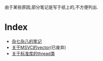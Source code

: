 由于某些原因,部分笔记是写于纸上的,不方便列出.

# Index
- [杂七杂八的笔记](collection.md)
- [关于MSVC的vector](learn_vector_from_zero.md)(已废弃)
- [关于标准库的thread类](thread.md)
